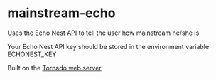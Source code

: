 mainstream-echo
===============

Uses the [Echo Nest API](http://developer.echonest.com/) to tell the user how mainstream he/she is

Your Echo Nest API key should be stored in the environment variable ECHONEST_KEY

Built on the [Tornado web server](http://www.tornadoweb.org/)
